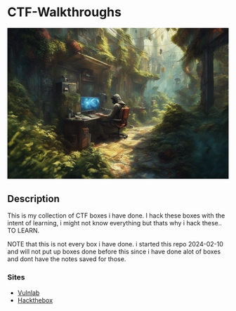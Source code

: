 # CTF-Walkthroughs

![img](https://github.com/suljov/CTF-Walkthroughs/blob/main/9xT46w4A.jpg)

## Description
This is my collection of CTF boxes i have done. I hack these boxes with the intent of learning, i might not know everything but thats why i hack these.. TO LEARN. 

NOTE that this is not every box i have done. i started this repo 2024-02-10 and will not put up boxes done before this since i have done alot of boxes and dont have the notes saved for those. 


### Sites
* [Vulnlab](https://github.com/suljov/CTF-Walkthroughs/blob/main/vulnlab)
* [Hackthebox](https://github.com/suljov/CTF-Walkthroughs/tree/main/hackthebox)
